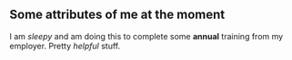 ## Some attributes of me at the moment
I am *sleepy* and am doing this to complete some **annual** training from my employer. Pretty *helpful* stuff.
